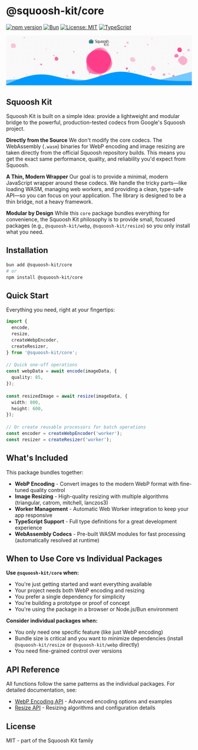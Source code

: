# @squoosh-kit/core

[![npm version](https://badge.fury.io/js/%40squoosh-kit%2Fcore.svg)](https://badge.fury.io/js/%40squoosh-kit%2Fcore)
[![Bun](https://img.shields.io/badge/Bun-000000?logo=bun&logoColor=white)](https://bun.sh/)
[![License: MIT](https://img.shields.io/badge/license-Apache%202-blue)](https://opensource.org/license/apache-2-0)
[![TypeScript](https://img.shields.io/badge/TypeScript-007ACC?logo=typescript&logoColor=white)](https://www.typescriptlang.org/)

![Squoosh Kit](../../squoosh-kit-banner.webp)

## Squoosh Kit

Squoosh Kit is built on a simple idea: provide a lightweight and modular bridge to the powerful, production-tested codecs from Google's Squoosh project.

**Directly from the Source**
We don't modify the core codecs. The WebAssembly (`.wasm`) binaries for WebP encoding and image resizing are taken directly from the official Squoosh repository builds. This means you get the exact same performance, quality, and reliability you'd expect from Squoosh.

**A Thin, Modern Wrapper**
Our goal is to provide a minimal, modern JavaScript wrapper around these codecs. We handle the tricky parts—like loading WASM, managing web workers, and providing a clean, type-safe API—so you can focus on your application. The library is designed to be a thin bridge, not a heavy framework.

**Modular by Design**
While this `core` package bundles everything for convenience, the Squoosh Kit philosophy is to provide small, focused packages (e.g., `@squoosh-kit/webp`, `@squoosh-kit/resize`) so you only install what you need.

## Installation

```bash
bun add @squoosh-kit/core
# or
npm install @squoosh-kit/core
```

## Quick Start

Everything you need, right at your fingertips:

```typescript
import {
  encode,
  resize,
  createWebpEncoder,
  createResizer,
} from '@squoosh-kit/core';

// Quick one-off operations
const webpData = await encode(imageData, {
  quality: 85,
});

const resizedImage = await resize(imageData, {
  width: 800,
  height: 600,
});

// Or create reusable processors for batch operations
const encoder = createWebpEncoder('worker');
const resizer = createResizer('worker');
```

## What's Included

This package bundles together:

- **WebP Encoding** - Convert images to the modern WebP format with fine-tuned quality control
- **Image Resizing** - High-quality resizing with multiple algorithms (triangular, catrom, mitchell, lanczos3)
- **Worker Management** - Automatic Web Worker integration to keep your app responsive
- **TypeScript Support** - Full type definitions for a great development experience
- **WebAssembly Codecs** - Pre-built WASM modules for fast processing (automatically resolved at runtime)

## When to Use Core vs Individual Packages

**Use `@squoosh-kit/core` when:**

- You're just getting started and want everything available
- Your project needs both WebP encoding and resizing
- You prefer a single dependency for simplicity
- You're building a prototype or proof of concept
- You're using the package in a browser or Node.js/Bun environment

**Consider individual packages when:**

- You only need one specific feature (like just WebP encoding)
- Bundle size is critical and you want to minimize dependencies (install `@squoosh-kit/resize` or `@squoosh-kit/webp` directly)
- You need fine-grained control over versions

## API Reference

All functions follow the same patterns as the individual packages. For detailed documentation, see:

- [WebP Encoding API](../webp) - Advanced encoding options and examples
- [Resize API](../resize) - Resizing algorithms and configuration details

## License

MIT - part of the Squoosh Kit family
